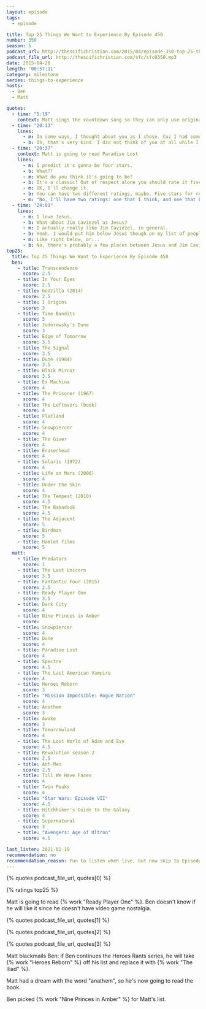 ```yaml
---
layout: episode
tags:
  - episode

title: Top 25 Things We Want to Experience By Episode 450
number: 350
season: 5
podcast_url: http://thescifichristian.com/2015/04/episode-350-top-25-things-we-want-to-experience-by-episode-450/
podcast_file_url: http://thescifichristian.com/sfc/sfc0350.mp3
date: 2015-04-28
length: '00:57:11'
category: milestone
series: things-to-experience
hosts:
  - Ben
  - Matt

quotes:
  - time: "5:19"
    context: Matt sings the countdown song so they can only use original music
  - time: "20:13"
    lines:
      - m: In some ways, I thought about you as I chose. Cuz I had some different options and it was like, which one will make Ben happy?
      - b: Oh, that's very kind. I did not think of you at all while I was doing my list. I'm sorry.
  - time: "20:37"
    context: Matt is going to read Paradise Lost
    lines:
      - m: I predict it's gonna be four stars.
      - b: What?!
      - m: What do you think it's going to be?
      - b: It's a classic! Out of respect alone you should rate it five stars.
      - m: OK, I'll change it.
      - b: You can have two different ratings, maybe. Five stars for respect, four for preference.
      - m: "No, I'll have two ratings: one that I think, and one that Ben wants me to think."
  - time: "24:01"
    lines:
      - m: I love Jesus. 
      - b: What about Jim Caviezel as Jesus?
      - m: I actually really like Jim Caviezel, in general.
      - b: Yeah. I would put him below Jesus though on my list of people.
      - m: Like right below, or...
      - b: No, there's probably a few places between Jesus and Jim Caviezel.
top25:
  title: Top 25 Things We Want to Experience By Episode 450
  ben: 
    - title: Transcendence
      score: 2.5
    - title: In Your Eyes
      score: 2.5
    - title: Godzilla (2014)
      score: 2.5
    - title: I Origins
      score: 3
    - title: Time Bandits
      score: 3
    - title: Jodorowsky's Dune
      score: 3
    - title: Edge of Tomorrow
      score: 3.5
    - title: The Signal
      score: 3.5
    - title: Dune (1984)
      score: 3.5
    - title: Black Mirror
      score: 3.5
    - title: Ex Machina
      score: 4
    - title: The Prisoner (1967)
      score: 4
    - title: The Leftovers (book)
      score: 4
    - title: Flatland
      score: 4
    - title: Snowpiercer
      score: 4
    - title: The Giver
      score: 4
    - title: Eraserhead
      score: 4
    - title: Solaris (1972)
      score: 4
    - title: Life on Mars (2006)
      score: 4
    - title: Under the Skin
      score: 4
    - title: The Tempest (2010)
      score: 4.5
    - title: The Babadook
      score: 4.5
    - title: The Adjacent
      score: 5
    - title: Birdman
      score: 5
    - title: Hamlet films
      score: 5
  matt: 
    - title: Predators
      score: 1
    - title: The Last Unicorn
      score: 3.5
    - title: Fantastic Four (2015)
      score: 2.5
    - title: Ready Player One
      score: 3.5
    - title: Dark City
      score: 4
    - title: Nine Princes in Amber
      score: 
    - title: Snowpiercer
      score: 4
    - title: Dune
      score: 4
    - title: Paradise Lost
      score: 4
    - title: Spectre
      score: 4.5
    - title: The Last American Vampire
      score: 4
    - title: Heroes Reborn
      score: 3
    - title: "Mission Impossible: Rogue Nation"
      score: 4
    - title: Anathem
      score: 3
    - title: Awake
      score: 3
    - title: Tomorrowland
      score: 4
    - title: The Lost World of Adam and Eve
      score: 4.5
    - title: Revolution season 2
      score: 2.5
    - title: Ant-Man
      score: 2.5
    - title: Till We Have Faces
      score: 4
    - title: Twin Peaks
      score: 4
    - title: "Star Wars: Episode VII"
      score: 4.5
    - title: Hitchhiker's Guide to the Galaxy
      score: 4
    - title: Supernatural
      score: 3
    - title: "Avengers: Age of Ultron"
      score: 4.5

last_listen: 2021-01-19
recommendation: no
recommendation_reason: Fun to listen when live, but now skip to Episode 449 to see which they liked
---
```


{% quotes podcast_file_url, quotes[0] %}

{% ratings top25 %}

Matt is going to read {% work "Ready Player One" %}. Ben doesn't know if he will like it since he doesn't have video game nostalgia.

{% quotes podcast_file_url, quotes[1] %}

{% quotes podcast_file_url, quotes[2] %}

{% quotes podcast_file_url, quotes[3] %}

Matt blackmails Ben: if Ben continues the Heroes Rants series, he will take {% work "Heroes Reborn" %} off his list and replace it with {% work "The Iliad" %}.

Matt had a dream with the word "anathem", so he's now going to read the book.

Ben picked {% work "Nine Princes in Amber" %} for Matt's list.
